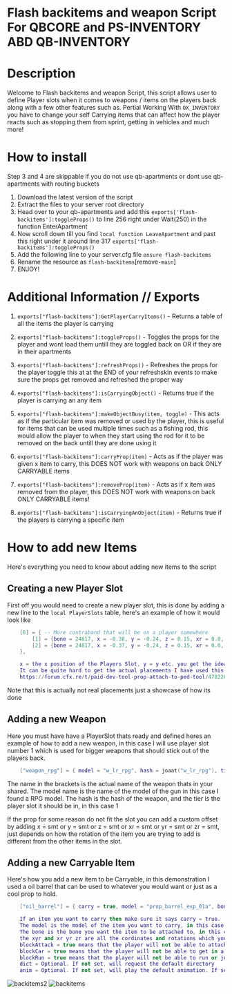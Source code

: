 # Flash backitems and weapon Script For QBCORE and PS-INVENTORY ABD QB-INVENTORY

# Description

Welcome to Flash backitems and weapon Script, this script allows user to define Player slots when it comes to weapons / items on the players back along with a few other features such as.
Pertial Working With `OX_INVENTORY` you have to change your self
Carrying items that can affect how the player reacts such as stopping them from sprint, getting in vehicles and much more!

# How to install
Step 3 and 4 are skippable if you do not use qb-apartments or dont use qb-apartments with routing buckets

1. Download the latest version of the script
2. Extract the files to your server root directory
3. Head over to your qb-apartments and add this `exports['flash-backitems']:toggleProps()` to line 256 right under Wait(250) in the function EnterApartment
4. Now scroll down till you find `local function LeaveApartment` and past this right under it around line 317 `exports['flash-backitems']:toggleProps()`
5. Add the following line to your server.cfg file `ensure flash-backitems`
6. Rename the resource as `flash-backitems`[remove`-main`]
7. ENJOY!

# Additional Information // Exports

1. `exports["flash-backitems"]:GetPlayerCarryItems()` - Returns a table of all the items the player is carrying

2. `exports["flash-backitems"]:toggleProps()` - Toggles the props for the player and wont load them untill they are toggled back on OR if they are in their apartments

3. `exports["flash-backitems"]:refreshProps()` - Refreshes the props for the player toggle this at at the END of your refreshskin events to make sure the props get removed and refreshed the proper way

4. `exports["flash-backitems"]:isCarryingObject()` - Returns true if the player is carrying an any item

5. `exports["flash-backitems"]:makeObjectBusy(item, toggle)` - This acts as if the particular item was removed or used by the player, this is useful for items that can be used multiple times such as a fishing rod, this would allow the player to when they start using the rod for it to be removed on the back untill they are done using it

6. `exports["flash-backitems"]:carryProp(item)` - Acts as if the player was given x item to carry, this DOES NOT work with weapons on back ONLY CARRYABLE items

7. `exports["flash-backitems"]:removeProp(item)` - Acts as if x item was removed from the player, this DOES NOT work with weapons on back ONLY CARRYABLE items!

8. `exports["flash-backitems"]:isCarryingAnObject(item)` - Returns true if the players is carrying a specific item


# How to add new Items

Here's everything you need to know about adding new items to the script

## Creating a new Player Slot
First off you would need to create a new player slot, this is done by adding a new line to the `local PlayerSlots` table, here's an example of how it would look like

```lua
    [6] = { -- More contraband that will be on a player somewhere
        [1] = {bone = 24817, x = -0.38, y = -0.24, z = 0.15, xr = 0.0, yr = 92.0, zr = -13.0},
        [2] = {bone = 24817, x = -0.37, y = -0.24, z = 0.15, xr = 0.0, yr = 92.0, zr = 13.0},
    },

    x = the x position of the Players Slot, y = y etc. you get the idea.
    It can be quite hard to get the actual placements I have used this one and I would highly recommend it
    https://forum.cfx.re/t/paid-dev-tool-prop-attach-to-ped-tool/4782266
```

Note that this is actually not real placements just a showcase of how its done

## Adding a new Weapon
Here you must have have a PlayerSlot thats ready and defined heres an example of how to add a new weapon, in this case I will use player slot number 1 which is used for bigger weapons that should stick out of the players back.

```lua
    ["weapon_rpg"] = { model = "w_lr_rpg", hash = joaat("w_lr_rpg"), tier = 1},
```

The name in the brackets is the actual name of the weapon thats in your shared. The model name is the name of the model of the gun in this case I found a RPG model. The hash is the hash of the weapon, and the tier is the player slot it should be in, in this case 1

If the prop for some reason do not fit the slot you can add a custom offset by adding x = smt or y = smt or z = smt or xr = smt or yr = smt or zr = smt, just depends on how the rotation of the item you are trying to add is different from the other items in the slot.

## Adding a new Carryable Item
Here's how you add a new item to be Carryable, in this demonstration I used a oil barrel that can be used to whatever you would want or just as a cool prop to hold.

```lua
    ["oil_barrel"] = { carry = true, model = "prop_barrel_exp_01a", bone = 28422, x = 0.01, y = -0.27, z =  0.27, xr = 3.0, yr = 0.0, zr = 0.0, blockAttack = true, blockCar = true, blockRun = true, dict = "anim@heists@box_carry@", anim = "idle" },

    If an item you want to carry then make sure it says carry = true.
    The model is the model of the item you want to carry, in this case I used a oil barrel.
    The bone is the bone you want the item to be attached to, in this case I used the bone 28422
    the xyr and xr yr zr are all the cordinates and rotations which you can find by using the tool above.
    blockAttack = true means that the player will not be able to attack while carrying this item
    blockCar = true means that the player will not be able to get in a vehicle while carrying this item
    blockRun = true means that the player will not be able to run or jump while carrying this item
    dict = Optional. If not set, will request the default directory
    anim = Optional. If not set, will play the default animation. If set to "none", will not play an animation.
```
![backitems2](https://github.com/Flash-0p/flash-backitems/assets/128111282/df330e96-bb8c-4819-80fb-4b98e8f537b6)
![backitems](https://github.com/Flash-0p/flash-backitems/assets/128111282/a16b530c-7d9c-4953-9637-b954274da6e9)

